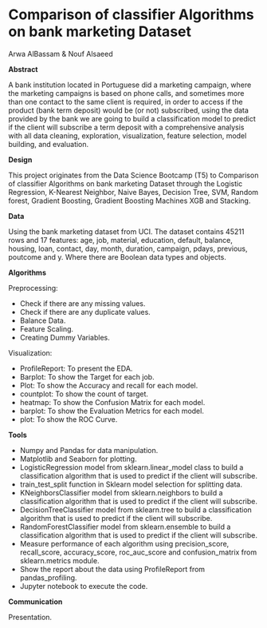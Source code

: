 # **Comparison of classifier Algorithms on bank marketing Dataset**

Arwa AlBassam & Nouf Alsaeed

**Abstract**


 A bank institution located in Portuguese did a  marketing campaign, where the marketing campaigns is based on phone calls, and sometimes more than one contact to the same client is required, in order to access if the product (bank term deposit) would be (or not) subscribed, using the data provided by the bank we are going to build a classification model  to predict if the client will subscribe a term deposit with a comprehensive analysis with all data cleaning, exploration, visualization, feature selection, model building, and evaluation.



**Design**

This project originates from the Data Science Bootcamp (T5) to Comparison of classifier Algorithms on bank marketing Dataset through the Logistic Regression, K-Nearest Neighbor, Naive Bayes, Decision Tree, SVM, Random forest, Gradient Boosting, Gradient Boosting Machines XGB and Stacking.



**Data**

Using the bank marketing dataset from UCI. The dataset contains 45211 rows and 17 features: age, job, material, education, default, balance, housing, loan, contact, day, month, duration, campaign, pdays, previous, poutcome and y. Where there are Boolean data types and objects.

**Algorithms**

Preprocessing:
* Check if there are any missing values.
* Check if there are any duplicate values.
* Balance Data.
* Feature Scaling.
* Creating Dummy Variables.

Visualization:

* ProfileReport: To present the EDA.
* Barplot: To show the Target for each job.
* Plot: To show the Accuracy and recall for each model.
* countplot: To show the count of target.
* heatmap: To show the Confusion Matrix for each model.
* barplot: To show the Evaluation Metrics for each model.
* plot: To show the ROC Curve.



**Tools**

* Numpy and Pandas for data manipulation.
* Matplotlib and Seaborn for plotting.
* LogisticRegression model from sklearn.linear_model class to build a classification algorithm that is used to predict if the client will subscribe.
* train_test_split function in Sklearn model selection for splitting data.
* KNeighborsClassifier model from sklearn.neighbors to build a classification algorithm that is used to predict if the client will subscribe.
* DecisionTreeClassifier model from sklearn.tree to build a classification algorithm that is used to predict if the client will subscribe.
* RandomForestClassifier model from sklearn.ensemble to build a classification algorithm that is used to predict if the client will subscribe.
* Measure performance of each algorithm using precision_score, recall_score, accuracy_score, roc_auc_score and confusion_matrix from sklearn.metrics module.
* Show the report about the data using ProfileReport from pandas_profiling.
* Jupyter notebook to execute the code.



**Communication**

Presentation.

